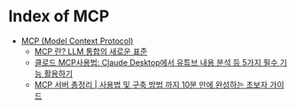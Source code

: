 # Index of MCP
- [MCP (Model Context Protocol)](./mcp/mcp/)
  - [MCP 란? LLM 통합의 새로운 표준](./mcp/mcp/)
  - [클로드 MCP사용법: Claude Desktop에서 유튜브 내용 분석 등 5가지 필수 기능 활용하기](./mcp/how-to-use-mcp/)
  - [MCP 서버 총정리 | 사용법 및 구축 방법 까지 10분 만에 완성하는 초보자 가이드](./mcp/mcp-server/)
